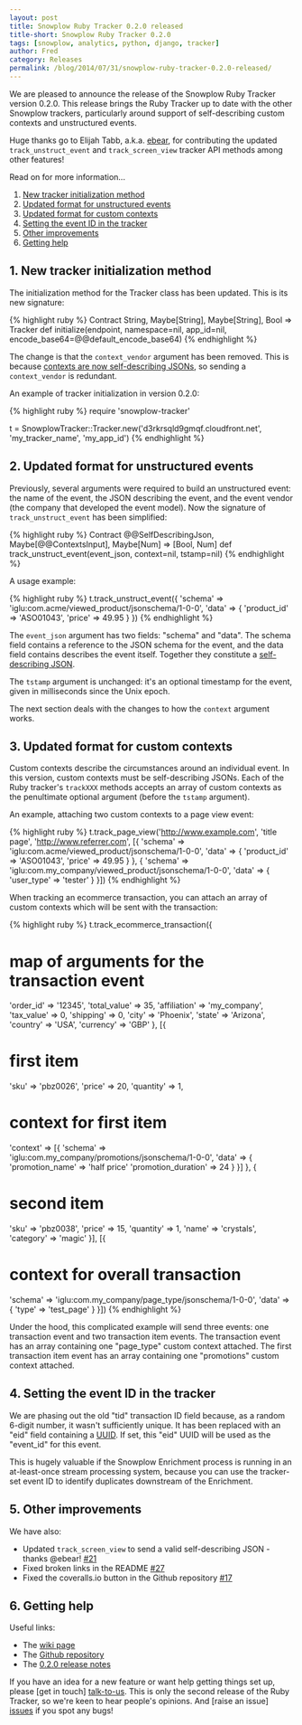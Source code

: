 ```yaml
---
layout: post
title: Snowplow Ruby Tracker 0.2.0 released
title-short: Snowplow Ruby Tracker 0.2.0
tags: [snowplow, analytics, python, django, tracker]
author: Fred
category: Releases
permalink: /blog/2014/07/31/snowplow-ruby-tracker-0.2.0-released/
---
```


We are pleased to announce the release of the Snowplow Ruby Tracker version 0.2.0. This release brings the Ruby Tracker up to date with the other Snowplow trackers, particularly around support of self-describing custom contexts and unstructured events.

Huge thanks go to Elijah Tabb, a.k.a. [ebear][ebear], for contributing the updated `track_unstruct_event` and `track_screen_view` tracker API methods among other features!

Read on for more information...

1. [New tracker initialization method](/blog/2014/07/31/snowplow-ruby-tracker-0.2.0-released/#initialization)
2. [Updated format for unstructured events](/blog/2014/07/31/snowplow-ruby-tracker-0.2.0-released/#unstruct-events)
3. [Updated format for custom contexts](/blog/2014/07/31/snowplow-ruby-tracker-0.2.0-released/#contexts)
4. [Setting the event ID in the tracker](/blog/2014/07/31/snowplow-ruby-tracker-0.2.0-released/#uuid)
5. [Other improvements](/blog/2014/07/31/snowplow-ruby-tracker-0.2.0-released/#improvements)
6. [Getting help](/blog/2014/07/31/snowplow-ruby-tracker-0.2.0-released/#improvements)

<!--more-->

<h2><a name="initialization">1. New tracker initialization method</a></h2>

The initialization method for the Tracker class has been updated. This is its new signature:

{% highlight ruby %}
Contract String, Maybe[String], Maybe[String], Bool => Tracker
def initialize(endpoint, namespace=nil, app_id=nil, encode_base64=@@default_encode_base64)
{% endhighlight %}

The change is that the `context_vendor` argument has been removed. This is because [contexts are now self-describing JSONs](/blog/2014/04/23/snowplow-ruby-tracker-0.1.0-released/#contexts), so sending a `context_vendor` is redundant.

An example of tracker initialization in version 0.2.0:

{% highlight ruby %}
require 'snowplow-tracker'

t = SnowplowTracker::Tracker.new('d3rkrsqld9gmqf.cloudfront.net', 'my_tracker_name', 'my_app_id')
{% endhighlight %}

<h2><a name="unstruct-events">2. Updated format for unstructured events</a></h2>

Previously, several arguments were required to build an unstructured event: the name of the event, the JSON describing the event, and the event vendor (the company that developed the event model). Now the signature of `track_unstruct_event` has been simplified:

{% highlight ruby %}
Contract @@SelfDescribingJson, Maybe[@@ContextsInput], Maybe[Num] => [Bool, Num]
def track_unstruct_event(event_json, context=nil, tstamp=nil)
{% endhighlight %}

A usage example:

{% highlight ruby %}
t.track_unstruct_event({
  'schema' => 'iglu:com.acme/viewed_product/jsonschema/1-0-0',
  'data' => {
    'product_id' => 'ASO01043',
    'price' => 49.95
  }
})
{% endhighlight %}

The `event_json` argument has two fields: "schema" and "data". The schema field contains a reference to the JSON schema for the event, and the data field contains describes the event itself. Together they constitute a [self-describing JSON][self-describing-jsons].

The `tstamp` argument is unchanged: it's an optional timestamp for the event, given in milliseconds since the Unix epoch.

The next section deals with the changes to how the `context` argument works.

<h2><a name="unstruct-events">3. Updated format for custom contexts</a></h2>

Custom contexts describe the circumstances around an individual event. In this version, custom contexts must be self-describing JSONs. Each of the Ruby tracker's `trackXXX` methods accepts an array of custom contexts as the penultimate optional argument (before the `tstamp` argument).

An example, attaching two custom contexts to a page view event:

{% highlight ruby %}
t.track_page_view('http://www.example.com', 'title page', 'http://www.referrer.com', [{
  'schema' => 'iglu:com.acme/viewed_product/jsonschema/1-0-0',
  'data' => {
    'product_id' => 'ASO01043',
    'price' => 49.95
  }
},
{
  'schema' => 'iglu:com.my_company/viewed_product/jsonschema/1-0-0',
  'data' => {
    'user_type' => 'tester'
  }
}])
{% endhighlight %}

When tracking an ecommerce transaction, you can attach an array of custom contexts which will be sent with the transaction:

{% highlight ruby %}
t.track_ecommerce_transaction({
  # map of arguments for the transaction event
  'order_id' => '12345',
  'total_value' => 35,
  'affiliation' => 'my_company',
  'tax_value' => 0,
  'shipping' => 0,
  'city' => 'Phoenix',
  'state' => 'Arizona',
  'country' => 'USA',
  'currency' => 'GBP'
},
[{
  # first item
  'sku' => 'pbz0026',
  'price' => 20,
  'quantity' => 1,
  # context for first item
  'context' => [{
    'schema' => 'iglu:com.my_company/promotions/jsonschema/1-0-0',
    'data' => {
      'promotion_name' => 'half price'
      'promotion_duration' => 24
    }
  }]
},
{
  # second item
  'sku' => 'pbz0038',
  'price' => 15,
  'quantity' => 1,
  'name' => 'crystals',
  'category' => 'magic'
}],
[{
  # context for overall transaction
  'schema' => 'iglu:com.my_company/page_type/jsonschema/1-0-0',
  'data' => {
    'type' => 'test_page'
  }
}])
{% endhighlight %}

Under the hood, this complicated example will send three events: one transaction event and two transaction item events. The transaction event has an array containing one "page_type" custom context attached. The first transaction item event has an array containing one "promotions" custom context attached.

<h2><a name="uuid">4. Setting the event ID in the tracker</a></h2>

We are phasing out the old "tid" transaction ID field because, as a random 6-digit number, it wasn't sufficiently unique. It has been replaced with an "eid" field containing a [UUID][uuid]. If set, this "eid" UUID will be used as the "event_id" for this event.

This is hugely valuable if the Snowplow Enrichment process is running in an at-least-once stream processing system, because you can use the tracker-set event ID to identify duplicates downstream of the Enrichment.

<h2><a name="improvements">5. Other improvements</a></h2>

We have also:

* Updated `track_screen_view` to send a valid self-describing JSON - thanks @ebear! [#21][21]
* Fixed broken links in the README [#27][27]
* Fixed the coveralls.io button in the Github repository [#17][17]

<h2><a name="help">6. Getting help</a></h2>

Useful links:

* The [wiki page][wiki]
* The [Github repository][repo]
* The [0.2.0 release notes][tracker-020]

If you have an idea for a new feature or want help getting things set up, please [get in touch] [talk-to-us]. This is only the second release of the Ruby Tracker, so we're keen to hear people's opinions. And [raise an issue] [issues] if you spot any bugs!

[ebear]: https://github.com/ebear

[repo]: https://github.com/snowplow/snowplow-ruby-tracker
[wiki]: https://github.com/snowplow/snowplow/wiki/Ruby-Tracker
[setup]: https://github.com/snowplow/snowplow/wiki/Ruby-tracker-setup
[talk-to-us]: https://github.com/snowplow/snowplow/wiki/Talk-to-us
[issues]: https://github.com/snowplow/snowplow-ruby-tracker/issues

[17]: https://github.com/snowplow/snowplow-ruby-tracker/issues/17
[21]: https://github.com/snowplow/snowplow-ruby-tracker/issues/21
[27]: https://github.com/snowplow/snowplow-ruby-tracker/issues/27

[self-describing-jsons]: http://snowplowanalytics.com/blog/2014/05/15/introducing-self-describing-jsons/
[json-schema]: http://json-schema.org/
[uuid]: http://en.wikipedia.org/wiki/Universally_unique_identifier

[tracker-020]: https://github.com/snowplow/snowplow-ruby-tracker/releases/tag/0.2.0

